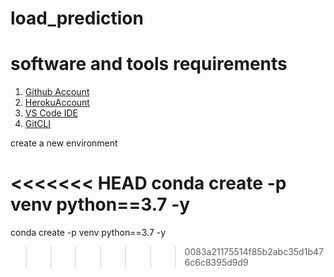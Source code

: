 # load_prediction

# software and tools requirements

1. [Github Account](https://github.com)
2. [HerokuAccount](https://heroku.com)
3. [VS Code IDE](https://code.visualstudio.com)
4. [GitCLI](https://git-scm.com/downloads)

create a new environment

<<<<<<< HEAD
conda create -p venv python==3.7 -y
=======
conda create -p venv python==3.7 -y
>>>>>>> 0083a21175514f85b2abc35d1b476c6c8395d9d9

